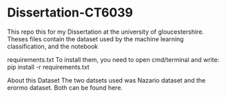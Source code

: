 # Dissertation-CT6039
This repo this for my Dissertation at the university of gloucestershire.
Theses files contain  the dataset used by the machine learning classification, and the notebook 

requirements.txt
To install them, you need to open cmd/terminal and write: pip install -r requirements.txt


About this Dataset 
The two datsets used was Nazario dataset and the erormo dataset. Both can be found here.





